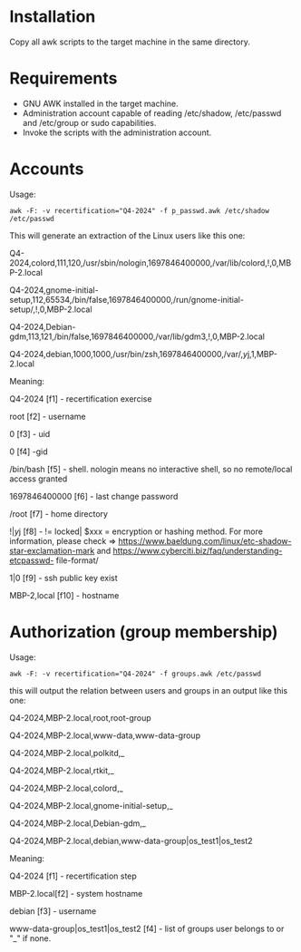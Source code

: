 # Installation
Copy all awk scripts to the target machine in the same directory.

# Requirements
- GNU AWK installed in the target machine.
- Administration account capable of reading /etc/shadow, /etc/passwd and /etc/group or sudo capabilities.
- Invoke the scripts with the administration account.

# Accounts 
Usage:

`awk -F: -v recertification="Q4-2024" -f p_passwd.awk /etc/shadow /etc/passwd`

This will generate an extraction of the Linux users like this one:

Q4-2024,colord,111,120,/usr/sbin/nologin,1697846400000,/var/lib/colord,!,0,MBP-2.local

Q4-2024,gnome-initial-setup,112,65534,/bin/false,1697846400000,/run/gnome-initial-setup/,!,0,MBP-2.local

Q4-2024,Debian-gdm,113,121,/bin/false,1697846400000,/var/lib/gdm3,!,0,MBP-2.local

Q4-2024,debian,1000,1000,/usr/bin/zsh,1697846400000,/var/,$y$j,1,MBP-2.local


Meaning:

Q4-2024 [f1] - recertification exercise

root [f2] - username

0 [f3] - uid

0 [f4] -gid

/bin/bash [f5] - shell. nologin means no interactive shell, so no remote/local access granted

1697846400000 [f6] - last change password

/root [f7] - home directory

!|$y$j [f8] - != locked| $xxx = encryption or hashing method. For more information, please check => https://www.baeldung.com/linux/etc-shadow-star-exclamation-mark and https://www.cyberciti.biz/faq/understanding-etcpasswd-
file-format/

1|0 [f9] - ssh public key exist 

MBP-2,local [f10] - hostname

# Authorization (group membership)
Usage:

`awk -F: -v recertification="Q4-2024" -f groups.awk /etc/passwd `

this will output the relation between users and groups in an output like this one:

Q4-2024,MBP-2.local,root,root-group

Q4-2024,MBP-2.local,www-data,www-data-group

Q4-2024,MBP-2.local,polkitd,_

Q4-2024,MBP-2.local,rtkit,_

Q4-2024,MBP-2.local,colord,_

Q4-2024,MBP-2.local,gnome-initial-setup,_

Q4-2024,MBP-2.local,Debian-gdm,_

Q4-2024,MBP-2.local,debian,www-data-group|os_test1|os_test2

Meaning:

Q4-2024 [f1] - recertification step

MBP-2.local[f2] - system hostname

debian [f3] - username

www-data-group|os_test1|os_test2 [f4] - list of groups user belongs to or "_" if none.

